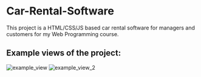 # Car-Rental-Software

This project is a HTML/CSS/JS based car rental software for managers and customers for my Web Programming course.

## Example views of the project:

![example_view](https://user-images.githubusercontent.com/72649005/161441780-f053a720-c15a-47f0-8baf-e48bca826652.png)
![example_view_2](https://user-images.githubusercontent.com/72649005/161446314-4fa7768b-26c7-4f54-ac79-539e7f37061d.png)
